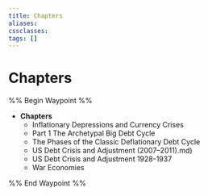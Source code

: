 ```yaml
---
title: Chapters
aliases: 
cssclasses: 
tags: []
---
```

# Chapters
%% Begin Waypoint %%
- **Chapters**
	- Inflationary Depressions and Currency Crises
	- Part 1 The Archetypal Big Debt Cycle
	- The Phases of the Classic Deflationary Debt Cycle
	- US Debt Crisis and Adjustment (2007–2011).md)
	- US Debt Crisis and Adjustment 1928-1937
	- War Economies

%% End Waypoint %%
